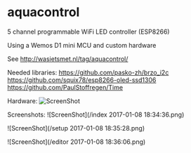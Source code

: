 # aquacontrol
5 channel programmable WiFi LED controller (ESP8266)

Using a Wemos D1 mini MCU and custom hardware

See http://wasietsmet.nl/tag/aquacontrol/

Needed libraries:
https://github.com/pasko-zh/brzo_i2c
https://github.com/squix78/esp8266-oled-ssd1306
https://github.com/PaulStoffregen/Time

Hardware:
![ScreenShot](http://wasietsmet.nl/wp-content/uploads/2016/11/OLEDflash1.jpg)

Screenshots:
![ScreenShot](/index 2017-01-08 18:34:36.png)

![ScreenShot](/setup 2017-01-08 18:35:28.png)

![ScreenShot](/editor 2017-01-08 18:36:06.png)
